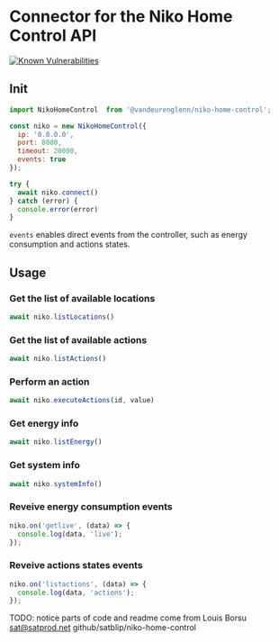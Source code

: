 # Connector for the Niko Home Control API

[![Known Vulnerabilities](https://snyk.io/test/github/vandeurenglenn/niko-home-control/badge.svg)](https://snyk.io/test/github/vandeurenglenn/niko-home-control)

## Init

```js
import NikoHomeControl  from '@vandeurenglenn/niko-home-control';

const niko = new NikoHomeControl({
  ip: '0.0.0.0',
  port: 8000,
  timeout: 20000,
  events: true
});

try {
  await niko.connect()
} catch (error) {
  console.error(error)
}
```

`events` enables direct events from the controller, such as energy consumption and actions states.

## Usage

### Get the list of available locations

```js
await niko.listLocations()
```

### Get the list of available actions

```js
await niko.listActions()
```

### Perform an action

```js
await niko.executeActions(id, value)
```


### Get energy info

```js
await niko.listEnergy()
```

### Get system info

```js
await niko.systemInfo()
```

### Reveive energy consumption events

```js
niko.on('getlive', (data) => {
  console.log(data, 'live');
});
```

### Reveive actions states events

```js
niko.on('listactions', (data) => {
  console.log(data, 'actions');
});
```

TODO: notice parts of code and readme come from Louis Borsu <sat@satprod.net> github/satblip/niko-home-control